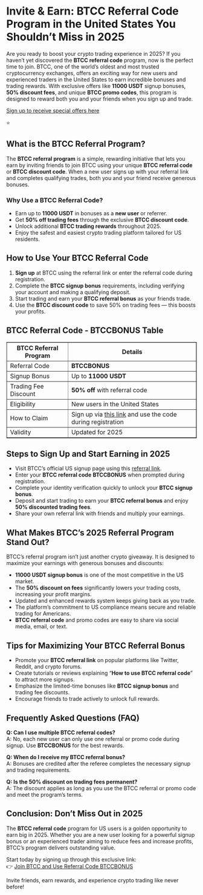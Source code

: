 
<h1>Invite &amp; Earn: BTCC Referral Code Program in the United States You Shouldn’t Miss in 2025</h1>
<p>Are you ready to boost your crypto trading experience in 2025? If you haven’t yet discovered the <strong>BTCC referral code</strong> program, now is the perfect time to join. BTCC, one of the world’s oldest and most trusted cryptocurrency exchanges, offers an exciting way for new users and experienced traders in the United States to earn incredible bonuses and trading rewards. With exclusive offers like <strong>11000 USDT</strong> signup bonuses, <strong>50% discount fees</strong>, and unique <strong>BTCC promo codes</strong>, this program is designed to reward both you and your friends when you sign up and trade.</p>
<p><a href="https://partner.btcc.com/us/c/BTCCBONUS/9303" target="_blank">Sign up to receive special offers here</a></p

<img src="https://images.mirror-media.xyz/publication-images/Poz8BlB9BgSoA-3eFI7xG.png?height=500&amp;width=1000" decoding="async" data-nimg="fill" class="css-xah9so" style="position: absolute; inset: 0px; box-sizing: border-box; padding: 0px; border: none; margin: auto; display: block; width: 0px; height: 0px; min-width: 100%; max-width: 100%; min-height: 100%; max-height: 100%;">⭐
<h2>What is the BTCC Referral Program?</h2>
<p>The <strong>BTCC referral program</strong> is a simple, rewarding initiative that lets you earn by inviting friends to join BTCC using your unique <strong>BTCC referral code</strong> or <strong>BTCC discount code</strong>. When a new user signs up with your referral link and completes qualifying trades, both you and your friend receive generous bonuses.</p>
<h3>Why Use a BTCC Referral Code?</h3>
<ul>
<li>Earn up to <strong>11000 USDT</strong> in bonuses as a <strong>new user</strong> or referrer.</li>
<li>Get <strong>50% off trading fees</strong> through the exclusive <strong>BTCC discount code</strong>.</li>
<li>Unlock additional <strong>BTCC trading rewards</strong> throughout 2025.</li>
<li>Enjoy the safest and easiest crypto trading platform tailored for US residents.</li>
</ul>
<h2>How to Use Your BTCC Referral Code</h2>
<ol>
<li><strong>Sign up</strong> at BTCC using the referral link or enter the referral code during registration.</li>
<li>Complete the <strong>BTCC signup bonus</strong> requirements, including verifying your account and making a qualifying deposit.</li>
<li>Start trading and earn your <strong>BTCC referral bonus</strong> as your friends trade.</li>
<li>Use the <strong>BTCC discount code</strong> to save 50% on trading fees — this boosts your profits.</li>
</ol>
<h2>BTCC Referral Code - BTCCBONUS Table</h2>
<table border="1" cellpadding="8" cellspacing="0" style="border-collapse: collapse; max-width: 600px;">
<thead>
<tr>
<th>BTCC Referral Program</th>
<th>Details</th>
</tr>
</thead>
<tbody>
<tr>
<td>Referral Code</td>
<td><strong>BTCCBONUS</strong></td>
</tr>
<tr>
<td>Signup Bonus</td>
<td>Up to <strong>11000 USDT</strong></td>
</tr>
<tr>
<td>Trading Fee Discount</td>
<td><strong>50% off</strong> with referral code</td>
</tr>
<tr>
<td>Eligibility</td>
<td>New users in the United States</td>
</tr>
<tr>
<td>How to Claim</td>
<td>Sign up via <a href="https://partner.btcc.com/us/c/BTCCBONUS/9303" target="_blank" rel="noopener noreferrer">this link</a> and use the code during registration</td>
</tr>
<tr>
<td>Validity</td>
<td>Updated for 2025</td>
</tr>
</tbody>
</table>
<h2>Steps to Sign Up and Start Earning in 2025</h2>
<ul>
<li>Visit BTCC’s official US signup page using this <a href="https://partner.btcc.com/us/c/BTCCBONUS/9303" target="_blank" rel="noopener noreferrer">referral link</a>.</li>
<li>Enter your <strong>BTCC referral code</strong> <strong>BTCCBONUS</strong> when prompted during registration.</li>
<li>Complete your identity verification quickly to unlock your <strong>BTCC signup bonus</strong>.</li>
<li>Deposit and start trading to earn your <strong>BTCC referral bonus</strong> and enjoy <strong>50% discounted trading fees</strong>.</li>
<li>Share your own referral link with friends and multiply your earnings.</li>
</ul>
<h2>What Makes BTCC’s 2025 Referral Program Stand Out?</h2>
<p>BTCC’s referral program isn’t just another crypto giveaway. It is designed to maximize your earnings with generous bonuses and discounts:</p>
<ul>
<li><strong>11000 USDT signup bonus</strong> is one of the most competitive in the US market.</li>
<li>The <strong>50% discount on fees</strong> significantly lowers your trading costs, increasing your profit margins.</li>
<li>Updated and enhanced rewards system keeps giving back as you trade.</li>
<li>The platform’s commitment to US compliance means secure and reliable trading for Americans.</li>
<li><strong>BTCC referral code</strong> and promo codes are easy to share via social media, email, or text.</li>
</ul>
<h2>Tips for Maximizing Your BTCC Referral Bonus</h2>
<ul>
<li>Promote your <strong>BTCC referral link</strong> on popular platforms like Twitter, Reddit, and crypto forums.</li>
<li>Create tutorials or reviews explaining “<strong>How to use BTCC referral code</strong>” to attract more signups.</li>
<li>Emphasize the limited-time bonuses like <strong>BTCC signup bonus</strong> and trading fee discounts.</li>
<li>Encourage friends to trade actively to unlock full rewards.</li>
</ul>
<h2>Frequently Asked Questions (FAQ)</h2>
<p><strong>Q: Can I use multiple BTCC referral codes?</strong><br />
A: No, each new user can only use one referral or promo code during signup. Use <strong>BTCCBONUS</strong> for the best rewards.</p>
<p><strong>Q: When do I receive my BTCC referral bonus?</strong><br />
A: Bonuses are credited after the referee completes the necessary signup and trading requirements.</p>
<p><strong>Q: Is the 50% discount on trading fees permanent?</strong><br />
A: The discount applies as long as you use the BTCC referral or promo code and meet the program’s terms.</p>
<h2>Conclusion: Don’t Miss Out in 2025</h2>
<p>The <strong>BTCC referral code</strong> program for US users is a golden opportunity to earn big in 2025. Whether you are a new user looking for a powerful signup bonus or an experienced trader aiming to reduce fees and increase profits, BTCC’s program delivers outstanding value.</p>
<p>Start today by signing up through this exclusive link:<br />
👉 <a href="https://partner.btcc.com/us/c/BTCCBONUS/9303" target="_blank" rel="noopener noreferrer">Join BTCC and Use Referral Code BTCCBONUS</a></p>
<p>Invite friends, earn rewards, and experience crypto trading like never before!</p>
</body>
</html>
